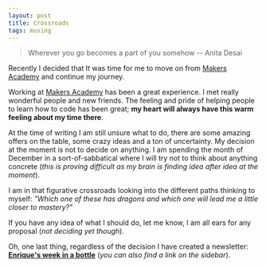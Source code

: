 ```yaml
---
layout: post
title: Crossroads
tags: musing
---
```


> Wherever you go becomes a part of you somehow
-- Anita Desai

Recently I decided that It was time
for me to move on from [Makers Academy](http://makersacademy.com) and
continue my journey.

Working at [Makers Academy](http://makersacademy.com) has been a great
experience. I met really wonderful people and new friends. The feeling and
pride of helping people to learn how to code has been great; **my heart will
always have this warm feeling about my time there**.

At the time of writing I am still unsure what to do, there are some amazing
offers on the table, some crazy ideas and a ton of uncertainty. My decision 
at the moment is not to decide on anything. I am spending the month of
December in a sort-of-sabbatical where I will try not to think about anything
concrete (_this is proving difficult as my brain is finding idea after idea
at the moment_).

I am in that figurative crossroads looking into the different paths thinking
to myself: _"Which one of these has dragons and which one will lead me a 
little closer to mastery?"_

If you have any idea of what I should do, let me know, I am all ears for any
proposal (_not deciding yet though_).

Oh, one last thing, regardless of the decision I have created a newsletter:
**[Enrique's week in a bottle](https://tinyletter.com/ecomba)** (_you can
also find a link on the sidebar_).
